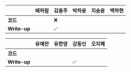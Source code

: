 |              | 배하람             | 김용주             | 박하윤 | 지승윤 | 백하현 |
| ------------ | ------------------ | ------------------ | ------ | ------ | ------ |
| **코드**     |  | :x: |        |        |        |
| **Write-up** |  | :white_check_mark: |       |        ||

|              | 유예찬 | 유한영 | 강동인 | 오지혜 |
| ------------ | ------ | ------ | ------ | ------ |
| **코드**     | | |      |        |
| **Write-up** | | | :white_check_mark:       |        |

